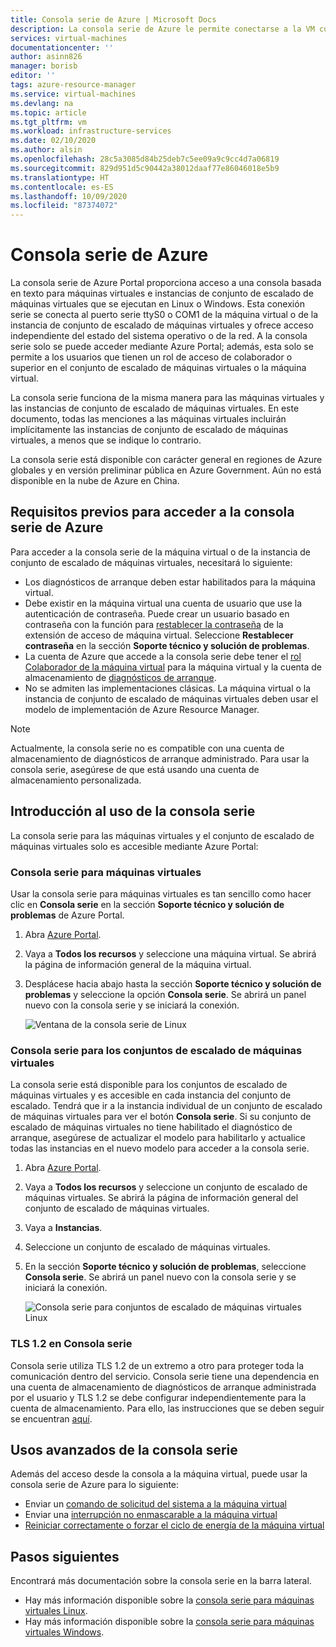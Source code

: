 ```yaml
---
title: Consola serie de Azure | Microsoft Docs
description: La consola serie de Azure le permite conectarse a la VM cuando SSH o RDP no están disponibles.
services: virtual-machines
documentationcenter: ''
author: asinn826
manager: borisb
editor: ''
tags: azure-resource-manager
ms.service: virtual-machines
ms.devlang: na
ms.topic: article
ms.tgt_pltfrm: vm
ms.workload: infrastructure-services
ms.date: 02/10/2020
ms.author: alsin
ms.openlocfilehash: 28c5a3085d84b25deb7c5ee09a9c9cc4d7a06819
ms.sourcegitcommit: 829d951d5c90442a38012daaf77e86046018e5b9
ms.translationtype: HT
ms.contentlocale: es-ES
ms.lasthandoff: 10/09/2020
ms.locfileid: "87374072"
---
```

# <a name="azure-serial-console"></a>Consola serie de Azure

La consola serie de Azure Portal proporciona acceso a una consola basada en texto para máquinas virtuales e instancias de conjunto de escalado de máquinas virtuales que se ejecutan en Linux o Windows. Esta conexión serie se conecta al puerto serie ttyS0 o COM1 de la máquina virtual o de la instancia de conjunto de escalado de máquinas virtuales y ofrece acceso independiente del estado del sistema operativo o de la red. A la consola serie solo se puede acceder mediante Azure Portal; además, esta solo se permite a los usuarios que tienen un rol de acceso de colaborador o superior en el conjunto de escalado de máquinas virtuales o la máquina virtual.

La consola serie funciona de la misma manera para las máquinas virtuales y las instancias de conjunto de escalado de máquinas virtuales. En este documento, todas las menciones a las máquinas virtuales incluirán implícitamente las instancias de conjunto de escalado de máquinas virtuales, a menos que se indique lo contrario.

La consola serie está disponible con carácter general en regiones de Azure globales y en versión preliminar pública en Azure Government. Aún no está disponible en la nube de Azure en China.

## <a name="prerequisites-to-access-the-azure-serial-console"></a>Requisitos previos para acceder a la consola serie de Azure
Para acceder a la consola serie de la máquina virtual o de la instancia de conjunto de escalado de máquinas virtuales, necesitará lo siguiente:

- Los diagnósticos de arranque deben estar habilitados para la máquina virtual.
- Debe existir en la máquina virtual una cuenta de usuario que use la autenticación de contraseña. Puede crear un usuario basado en contraseña con la función para [restablecer la contraseña](../extensions/vmaccess.md#reset-password) de la extensión de acceso de máquina virtual. Seleccione **Restablecer contraseña** en la sección **Soporte técnico y solución de problemas**.
- La cuenta de Azure que accede a la consola serie debe tener el [rol Colaborador de la máquina virtual](../../role-based-access-control/built-in-roles.md#virtual-machine-contributor) para la máquina virtual y la cuenta de almacenamiento de [diagnósticos de arranque](boot-diagnostics.md).
- No se admiten las implementaciones clásicas. La máquina virtual o la instancia de conjunto de escalado de máquinas virtuales deben usar el modelo de implementación de Azure Resource Manager.

> [!NOTE]
> Actualmente, la consola serie no es compatible con una cuenta de almacenamiento de diagnósticos de arranque administrado. Para usar la consola serie, asegúrese de que está usando una cuenta de almacenamiento personalizada.

## <a name="get-started-with-the-serial-console"></a>Introducción al uso de la consola serie
La consola serie para las máquinas virtuales y el conjunto de escalado de máquinas virtuales solo es accesible mediante Azure Portal:

### <a name="serial-console-for-virtual-machines"></a>Consola serie para máquinas virtuales
Usar la consola serie para máquinas virtuales es tan sencillo como hacer clic en **Consola serie** en la sección **Soporte técnico y solución de problemas** de Azure Portal.
  1. Abra [Azure Portal](https://portal.azure.com).

  1. Vaya a **Todos los recursos** y seleccione una máquina virtual. Se abrirá la página de información general de la máquina virtual.

  1. Desplácese hacia abajo hasta la sección **Soporte técnico y solución de problemas** y seleccione la opción **Consola serie**. Se abrirá un panel nuevo con la consola serie y se iniciará la conexión.

     ![Ventana de la consola serie de Linux](./media/virtual-machines-serial-console/virtual-machine-linux-serial-console-connect.gif)

### <a name="serial-console-for-virtual-machine-scale-sets"></a>Consola serie para los conjuntos de escalado de máquinas virtuales
La consola serie está disponible para los conjuntos de escalado de máquinas virtuales y es accesible en cada instancia del conjunto de escalado. Tendrá que ir a la instancia individual de un conjunto de escalado de máquinas virtuales para ver el botón **Consola serie**. Si su conjunto de escalado de máquinas virtuales no tiene habilitado el diagnóstico de arranque, asegúrese de actualizar el modelo para habilitarlo y actualice todas las instancias en el nuevo modelo para acceder a la consola serie.
  1. Abra [Azure Portal](https://portal.azure.com).

  1. Vaya a **Todos los recursos** y seleccione un conjunto de escalado de máquinas virtuales. Se abrirá la página de información general del conjunto de escalado de máquinas virtuales.

  1. Vaya a **Instancias**.

  1. Seleccione un conjunto de escalado de máquinas virtuales.

  1. En la sección **Soporte técnico y solución de problemas**, seleccione **Consola serie**. Se abrirá un panel nuevo con la consola serie y se iniciará la conexión.

     ![Consola serie para conjuntos de escalado de máquinas virtuales Linux](./media/virtual-machines-serial-console/vmss-start-console.gif)


### <a name="tls-12-in-serial-console"></a>TLS 1.2 en Consola serie
Consola serie utiliza TLS 1.2 de un extremo a otro para proteger toda la comunicación dentro del servicio. Consola serie tiene una dependencia en una cuenta de almacenamiento de diagnósticos de arranque administrada por el usuario y TLS 1.2 se debe configurar independientemente para la cuenta de almacenamiento. Para ello, las instrucciones que se deben seguir se encuentran [aquí](../../storage/common/transport-layer-security-configure-minimum-version.md).

## <a name="advanced-uses-for-serial-console"></a>Usos avanzados de la consola serie
Además del acceso desde la consola a la máquina virtual, puede usar la consola serie de Azure para lo siguiente:
* Enviar un [comando de solicitud del sistema a la máquina virtual](./serial-console-nmi-sysrq.md)
* Enviar una [interrupción no enmascarable a la máquina virtual](./serial-console-nmi-sysrq.md)
* [Reiniciar correctamente o forzar el ciclo de energía de la máquina virtual](./serial-console-power-options.md)


## <a name="next-steps"></a>Pasos siguientes
Encontrará más documentación sobre la consola serie en la barra lateral.
- Hay más información disponible sobre la [consola serie para máquinas virtuales Linux](./serial-console-linux.md).
- Hay más información disponible sobre la [consola serie para máquinas virtuales Windows](./serial-console-windows.md).
